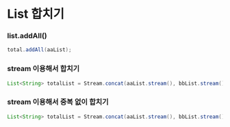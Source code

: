 # List 합치기

### list.addAll()
```java
total.addAll(aaList);
```

### stream 이용해서 합치기
```java
List<String> totalList = Stream.concat(aaList.stream(), bbList.stream()).collect(Collectors.toList());
```

### stream 이용해서 중복 없이 합치기
```java
List<String> totalList = Stream.concat(aaList.stream(), bbList.stream()).distinct().collect(Collectors.toList());
```
